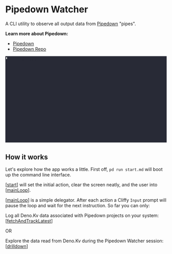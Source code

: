 # Pipedown Watcher

A CLI utility to observe all output data from [Pipedown](https://core.pipedown.dev/) "pipes". 


**Learn more about Pipedown:**
- [Pipedown](https://core.pipedown.dev/)
- [Pipedown Repo](https://github.com/aaronmyatt/pipedown)

![Demo](/img/demo.gif)

## How it works
Let's explore how the app works a little. First off, `pd run start.md` will boot up the command line interface.

[[start]] will set the initial action, clear the screen neatly, and the user into [[mainLoop]].

[[mainLoop]] is a simple delegator. After each action a Cliffy `Input` prompt will pause the loop and wait for the next instruction. So far you can only:

Log all Deno.Kv data associated with Pipedown projects on your system: [[fetchAndTrackLatest]]

OR

Explore the data read from Deno.Kv during the Pipedown Watcher session: [[drilldown]]


[//begin]: # "Autogenerated link references for markdown compatibility"
[start]: start.md "Start CLI"
[mainLoop]: mainLoop.md "mainLoop"
[fetchAndTrackLatest]: fetchAndTrackLatest.md "outputLatestFromAllKvStores"
[drilldown]: drilldown.md "Drilldown"
[//end]: # "Autogenerated link references"